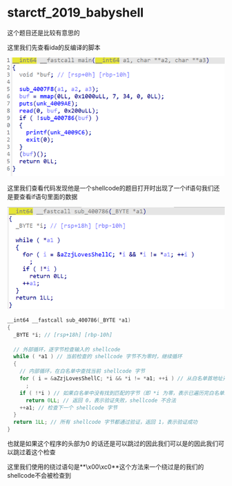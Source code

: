 # starctf_2019_babyshell

这个题目还是比较有意思的

这里我们先查看ida的反编译的脚本

![image-20250422193535950](../images/image-20250422193535950.png)

这里我们查看代码发现他是一个shellcode的题目打开时出现了一个if语句我们还是要查看if语句里面的数据

![image-20250422193653463](../images/image-20250422193653463.png)

```c
__int64 __fastcall sub_400786(_BYTE *a1)
{
  _BYTE *i; // [rsp+18h] [rbp-10h]

  // 外部循环，逐字节检查输入的 shellcode
  while ( *a1 ) // 当前检查的 shellcode 字节不为零时，继续循环
  {
    // 内部循环，在白名单中查找当前 shellcode 字节
    for ( i = &aZzjLovesShellC; *i && *i != *a1; ++i ) // 从白名单首地址开始查找，直到找到与当前 shellcode 字节相等的字节或白名单结束
      ;
    if ( !*i ) // 如果白名单中没有找到匹配的字节（即 *i 为零，表示已遍历完白名单未找到）
      return 0LL; // 返回 0，表示验证失败，shellcode 不合法
    ++a1; // 检查下一个 shellcode 字节
  }
  return 1LL; // 所有 shellcode 字节都通过验证，返回 1，表示验证成功
}
```

也就是如果这个程序的头部为0 的话还是可以跳过的因此我们可以是的因此我们可以跳过着这个检查

这里我们使用的绕过语句是**\x00\xc0**这个方法来一个绕过是的我们的shellcode不会被检查到